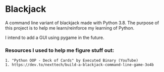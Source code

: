 # Blackjack

A command line variant of blackjack made with Python 3.8.
The purpose of this project is to help me learn/reinforce my learning of Python.

I intend to add a GUI using pygame in the future.

### Resources I used to help me figure stuff out:
    1. "Python OOP - Deck of Cards" by Executed Binary (YouTube)
    1. https://dev.to/nexttech/build-a-blackjack-command-line-game-3o4b